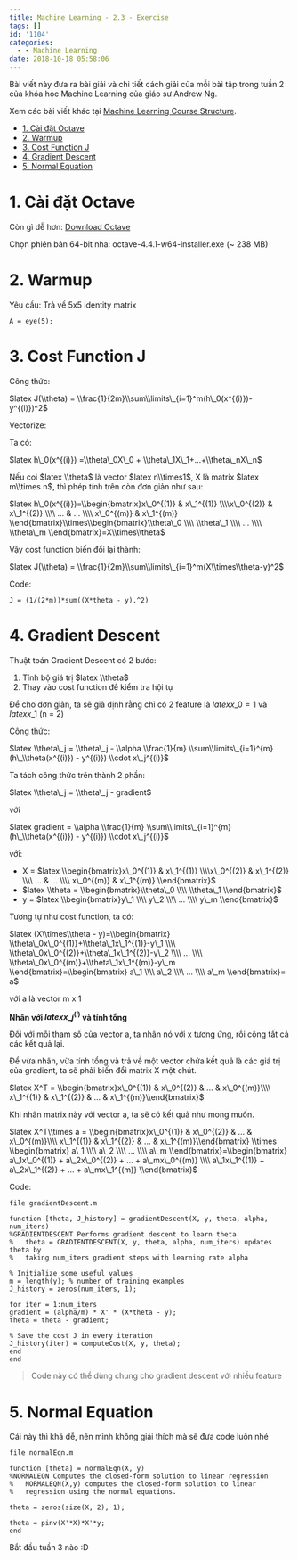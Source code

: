 ```yaml
---
title: Machine Learning - 2.3 - Exercise
tags: []
id: '1104'
categories:
  - - Machine Learning
date: 2018-10-18 05:58:06
---
```


Bài viết này đưa ra bài giải và chi tiết cách giải của mỗi bài tập trong tuần 2 của khóa học Machine Learning của giáo sư Andrew Ng.

Xem các bài viết khác tại [Machine Learning Course Structure](https://coding4food.net/machine-learning-course/).
<!-- more -->
*   [1. Cài đặt Octave](#1-cài-đặt-octave)
*   [2. Warmup](#2-warmup)
*   [3. Cost Function J](#3-cost-function-j)
*   [4. Gradient Descent](#4-gradient-descent)
*   [5. Normal Equation](#5-normal-equation)

# 1. Cài đặt Octave

Còn gì dễ hơn: [Download Octave](https://www.gnu.org/software/octave/download.html)

Chọn phiên bản 64-bit nha: octave-4.4.1-w64-installer.exe (~ 238 MB)

# 2. Warmup

Yêu cầu: Trả về 5x5 identity matrix

```
A = eye(5);
```

# 3. Cost Function J

Công thức:

$latex J(\\theta) = \\frac{1}{2m}\\sum\\limits\_{i=1}^m(h\_0(x^{(i)})-y^{(i)})^2$

Vectorize:

Ta có:

$latex h\_0(x^{(i)}) =\\theta\_0X\_0 + \\theta\_1X\_1+...+\\theta\_nX\_n$

Nếu coi $latex \\theta$ là vector $latex n\\times1$, X là matrix $latex m\\times n$, thì phép tính trên còn đơn giản như sau:

$latex h\_0(x^{(i)})=\\begin{bmatrix}x\_0^{(1)} & x\_1^{(1)} \\\\x\_0^{(2)} & x\_1^{(2)} \\\\ ... & ... \\\\ x\_0^{(m)} & x\_1^{(m)} \\end{bmatrix}\\times\\begin{bmatrix}\\theta\_0 \\\\ \\theta\_1 \\\\ ... \\\\ \\theta\_m \\end{bmatrix}=X\\times\\theta$

Vậy cost function biến đổi lại thành:

$latex J(\\theta) = \\frac{1}{2m}\\sum\\limits\_{i=1}^m(X\\times\\theta-y)^2$

Code:

```
J = (1/(2*m))*sum((X*theta - y).^2)
```

# 4. Gradient Descent

Thuật toán Gradient Descent có 2 bước:

1.  Tính bộ giá trị $latex \\theta$
2.  Thay vào cost function để kiểm tra hội tụ

Để cho đơn giản, ta sẽ giả định rằng chỉ có 2 feature là $latex x\_0 = 1$ và $latex x\_1$ (n = 2)

Công thức:

$latex \\theta\_j = \\theta\_j - \\alpha \\frac{1}{m} \\sum\\limits\_{i=1}^{m} (h\_\\theta(x^{(i)}) - y^{(i)}) \\cdot x\_j^{(i)}$

Ta tách công thức trên thành 2 phần:

$latex \\theta\_j = \\theta\_j - gradient$

với

$latex gradient = \\alpha \\frac{1}{m} \\sum\\limits\_{i=1}^{m} (h\_\\theta(x^{(i)}) - y^{(i)}) \\cdot x\_j^{(i)}$

với:

*   X = $latex \\begin{bmatrix}x\_0^{(1)} & x\_1^{(1)} \\\\x\_0^{(2)} & x\_1^{(2)} \\\\ ... & ... \\\\ x\_0^{(m)} & x\_1^{(m)} \\end{bmatrix}$
*   $latex \\theta = \\begin{bmatrix}\\theta\_0 \\\\ \\theta\_1 \\end{bmatrix}$
*   y = $latex \\begin{bmatrix}y\_1 \\\\ y\_2 \\\\ ... \\\\ y\_m \\end{bmatrix}$

Tương tự như cost function, ta có:

$latex (X\\times\\theta - y)=\\begin{bmatrix} \\theta\_0x\_0^{(1)}+\\theta\_1x\_1^{(1)}-y\_1 \\\\ \\theta\_0x\_0^{(2)}+\\theta\_1x\_1^{(2)}-y\_2 \\\\ ... \\\\ \\theta\_0x\_0^{(m)}+\\theta\_1x\_1^{(m)}-y\_m \\end{bmatrix}=\\begin{bmatrix} a\_1 \\\\ a\_2 \\\\ ... \\\\ a\_m \\end{bmatrix}= a$

với a là vector m x 1

**Nhân với $latex x\_j^{(i)}$ và tính tổng**

Đối với mỗi tham số của vector a, ta nhân nó với x tương ứng, rồi cộng tất cả các kết quả lại.

Để vừa nhân, vừa tính tổng và trả về một vector chứa kết quả là các giá trị của gradient, ta sẽ phải biến đổi matrix X một chút.

$latex X^T = \\begin{bmatrix}x\_0^{(1)} & x\_0^{(2)} & ... & x\_0^{(m)}\\\\ x\_1^{(1)} & x\_1^{(2)} & ... & x\_1^{(m)}\\end{bmatrix}$

Khi nhân matrix này với vector a, ta sẽ có kết quả như mong muốn.

$latex X^T\\times a = \\begin{bmatrix}x\_0^{(1)} & x\_0^{(2)} & ... & x\_0^{(m)}\\\\ x\_1^{(1)} & x\_1^{(2)} & ... & x\_1^{(m)}\\end{bmatrix} \\times \\begin{bmatrix} a\_1 \\\\ a\_2 \\\\ ... \\\\ a\_m \\end{bmatrix}=\\begin{bmatrix} a\_1x\_0^{(1)} + a\_2x\_0^{(2)} + ... + a\_mx\_0^{(m)} \\\\ a\_1x\_1^{(1)} + a\_2x\_1^{(2)} + ... + a\_mx\_1^{(m)} \\end{bmatrix}$

Code:

```
file gradientDescent.m

function [theta, J_history] = gradientDescent(X, y, theta, alpha, num_iters)
%GRADIENTDESCENT Performs gradient descent to learn theta
%   theta = GRADIENTDESCENT(X, y, theta, alpha, num_iters) updates theta by
%   taking num_iters gradient steps with learning rate alpha

% Initialize some useful values
m = length(y); % number of training examples
J_history = zeros(num_iters, 1);

for iter = 1:num_iters
gradient = (alpha/m) * X' * (X*theta - y);
theta = theta - gradient;

% Save the cost J in every iteration
J_history(iter) = computeCost(X, y, theta);
end
end
```

> Code này có thể dùng chung cho gradient descent với nhiều feature

# 5. Normal Equation

Cái này thì khá dễ, nên mình không giải thích mà sẽ đưa code luôn nhé

```
file normalEqn.m

function [theta] = normalEqn(X, y)
%NORMALEQN Computes the closed-form solution to linear regression
%   NORMALEQN(X,y) computes the closed-form solution to linear
%   regression using the normal equations.

theta = zeros(size(X, 2), 1);

theta = pinv(X'*X)*X'*y;
end
```

Bắt đầu tuần 3 nào :D